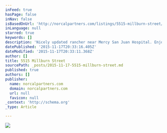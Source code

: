 ```yaml
---
inFeed: true
hasPage: false
inNav: false
isBasedOnUrl: 'http://norcalpartners.com/listings/5515-millburn-street/'
inLanguage: null
starred: true
keywords: []
description: 'Nicely updated rancher near Mercy San Juan Hospital. Enjoy your built-in outdoor BBQ, pool and excellent outdoor living space! Terrific bonus room with plenty of space for a pool table. Remodeled kitchen and updated bathroom. Welcome home!'
datePublished: '2015-11-17T20:33:16.405Z'
dateModified: '2015-11-17T20:33:11.368Z'
author: []
title: 5515 Millburn Street
sourcePath: _posts/2015-11-17-5515-millburn-street.md
published: true
authors: []
publisher:
  name: norcalpartners.com
  domain: norcalpartners.com
  url: null
  favicon: null
_context: 'http://schema.org'
_type: Article

---
```

![](http://norcalpartners.com/wp-content/uploads/2015/10/2015-09-29_12-41-09_HDR-150x150.jpg)